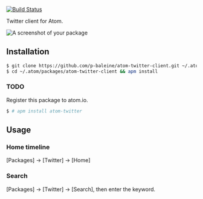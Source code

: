 
[![Build Status](https://travis-ci.org/p-baleine/atom-twitter-client.svg?branch=master)](https://travis-ci.org/p-baleine/atom-twitter-client.svg?branch=master)

Twitter client for Atom.

![A screenshot of your package](https://raw.githubusercontent.com/p-baleine/atom-twitter/master/screenshot.png)

## Installation

```bash
$ git clone https://github.com/p-baleine/atom-twitter-client.git ~/.atom/packages/atom-twitter-client
$ cd ~/.atom/packages/atom-twitter-client && apm install
```

### TODO  

Register this package to atom.io.

```bash
$ # apm install atom-twitter
```

## Usage

### Home timeline

[Packages] -> [Twitter] -> [Home]

### Search

[Packages] -> [Twitter] -> [Search], then enter the keyword.
